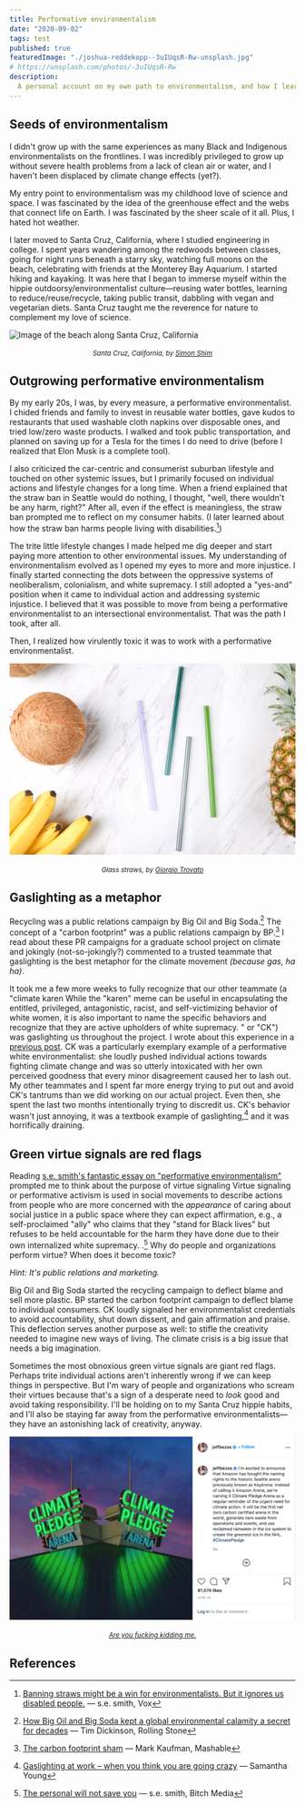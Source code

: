 ```yaml
---
title: Performative environmentalism
date: "2020-09-02"
tags: test
published: true
featuredImage: "./joshua-reddekopp--3uIUqsR-Rw-unsplash.jpg"
# https://unsplash.com/photos/-3uIUqsR-Rw
description:
  A personal account on my own path to environmentalism, and how I learned that green virtue signals are red flags.
---
```


## Seeds of environmentalism

I didn't grow up with the same experiences as many Black and Indigenous environmentalists on the frontlines. I was incredibly privileged to grow up without severe health problems from a lack of clean air or water, and I haven't been displaced by climate change effects (yet?).

My entry point to environmentalism was my childhood love of science and space. I was fascinated by the idea of the greenhouse effect and the webs that connect life on Earth. I was fascinated by the sheer scale of it all. Plus, I hated hot weather.

I later moved to Santa Cruz, California, where I studied engineering in college. I spent years wandering among the redwoods between classes, going for night runs beneath a starry sky, watching full moons on the beach, celebrating with friends at the Monterey Bay Aquarium. I started hiking and kayaking. It was here that I began to immerse myself within the hippie outdoorsy/environmentalist culture—reusing water bottles, learning to reduce/reuse/recycle, taking public transit, dabbling with vegan and vegetarian diets. Santa Cruz taught me the reverence for nature to complement my love of science. 

![Image of the beach along Santa Cruz, California](./simon-shim-WpNquk32Rm4-unsplash.jpg)

<center><small><em>Santa Cruz, California, by <a href="https://unsplash.com/photos/WpNquk32Rm4">Simon Shim</a></em></small></center>


## Outgrowing performative environmentalism

By my early 20s, I was, by every measure, a performative environmentalist. I chided friends and family to invest in reusable water bottles, gave kudos to restaurants that used washable cloth napkins over disposable ones, and tried low/zero waste products. I walked and took public transportation, and planned on saving up for a Tesla for the times I do need to drive (before I realized that Elon Musk is a complete tool).

I also criticized the car-centric and consumerist suburban lifestyle and touched on other systemic issues, but I primarily focused on individual actions and lifestyle changes for a long time. When a friend explained that the straw ban in Seattle would do nothing, I thought, "well, there wouldn't be any harm, right?" After all, even if the effect is meaningless, the straw ban prompted me to reflect on my consumer habits. (I later learned about how the straw ban harms people living with disabilities.[^4])

The trite little lifestyle changes I made helped me dig deeper and start paying more attention to other environmental issues. My understanding of environmentalism evolved as I opened my eyes to more and more injustice. I finally started connecting the dots between the oppressive systems of neoliberalism, colonialism, and white supremacy. I still adopted a "yes-and" position when it came to individual action and addressing systemic injustice. I believed that it was possible to move from being a performative environmentalist to an intersectional environmentalist. That was the path I took, after all.

Then, I realized how virulently toxic it was to work with a performative environmentalist.

![Image of glass straws and fruit](./giorgio-trovato-EU1R18L1Kb4-unsplash.jpg)

<center><small><em>Glass straws, by <a href="https://unsplash.com/photos/EU1R18L1Kb4">Giorgio Trovato</a></em></small></center>



## Gaslighting as a metaphor

Recycling was a public relations campaign by Big Oil and Big Soda.[^1] The concept of a "carbon footprint" was a public relations campaign by BP.[^2] I read about these PR campaigns for a graduate school project on climate and jokingly (not-so-jokingly?) commented to a trusted teammate that gaslighting is the best metaphor for the climate movement *(because gas, ha ha)*.

It took me a few more weeks to fully recognize that our other teammate (a "<a class="annotation">climate karen
<span>
  While the "karen" meme can be useful in encapsulating the entitled, privileged, antagonistic, racist, and self-victimizing behavior of white women, it is also important to name the specific behaviors and recognize that they are active upholders of white supremacy.
</span></a>" or "CK") was gaslighting us throughout the project. I wrote about this experience in a [previous post](/toxic-white-environmentalism/). CK was a particularly exemplary example of a performative white environmentalist: she loudly pushed individual actions towards fighting climate change and was so utterly intoxicated with her own perceived goodness that every minor disagreement caused her to lash out. My other teammates and I spent far more energy trying to put out and avoid CK's tantrums than we did working on our actual project. Even then, she spent the last two months intentionally trying to discredit us. CK's behavior wasn't just annoying, it was a textbook example of gaslighting,[^5] and it was horrifically draining.



## Green virtue signals are red flags

Reading [s.e. smith's fantastic essay on "performative environmentalism"](https://www.bitchmedia.org/article/personal-will-not-save-you-environmentalism) prompted me to think about the purpose of <a class="annotation">virtue signaling<span>
  Virtue signaling or performative activism is used in social movements to describe actions from people who are more concerned with the <em>appearance</em> of caring about social justice in a public space where they can expect affirmation, e.g., a self-proclaimed "ally" who claims that they "stand for Black lives" but refuses to be held accountable for the harm they have done due to their own internalized white supremacy.
</span></a>.[^3] Why do people and organizations perform virtue? When does it become toxic?

*Hint: It's public relations and marketing.*

Big Oil and Big Soda started the recycling campaign to deflect blame and sell more plastic. BP started the carbon footprint campaign to deflect blame to individual consumers. CK loudly signaled her environmentalist credentials to avoid accountability, shut down dissent, and gain affirmation and praise. This deflection serves another purpose as well: to stifle the creativity needed to imagine new ways of living. The climate crisis is a big issue that needs a big imagination.

Sometimes the most obnoxious green virtue signals are giant red flags. Perhaps trite individual actions aren't inherently wrong if we can keep things in perspective. But I'm wary of people and organizations who scream their virtues because that's a sign of a desperate need to *look* good and avoid taking responsibility. I'll be holding on to my Santa Cruz hippie habits, and I'll also be staying far away from the performative environmentalists—they have an astonishing lack of creativity, anyway.


[![A screenshot of an Instagram post from Jeff Bezos annoucing that Amazon has bought the rights to rename the Key Arena to the Climate Pledge Arena.](./climate-pledge-arena.png)](https://www.instagram.com/p/CB3gnA5H-K_/)

<center><small><em><a href="https://theneedling.com/2020/06/25/climate-pledge-arena-sign-removed-after-speaking-out-about-climate-change/">Are you fucking kidding me.</a></em></small></center>



## References


[^1]: [How Big Oil and Big Soda kept a global environmental calamity a secret for decades](https://www.rollingstone.com/culture/culture-features/plastic-problem-recycling-myth-big-oil-950957/) — Tim Dickinson, Rolling Stone


[^2]: [The carbon footprint sham](https://mashable.com/feature/carbon-footprint-pr-campaign-sham/) — Mark Kaufman, Mashable


[^3]: [The personal will not save you](https://www.bitchmedia.org/article/personal-will-not-save-you-environmentalism) — s.e. smith, Bitch Media

[^4]: [Banning straws might be a win for environmentalists. But it ignores us disabled people.](https://www.vox.com/first-person/2018/7/19/17587676/straws-plastic-ban-disability) — s.e. smith, Vox


[^5]: [Gaslighting at work – when you think you are going crazy](https://www.linkedin.com/pulse/gaslighting-work-when-you-think-going-crazy-samantha-young) — Samantha Young